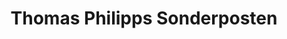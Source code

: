 ---
title: "Thomas Philipps Sonderposten"
url: /muenchberg/thomas-philipps-sonderposten/
shop: Kramladen
---